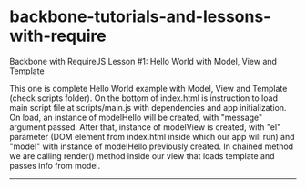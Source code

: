 backbone-tutorials-and-lessons-with-require
===========================================

Backbone with RequireJS Lesson #1: Hello World with Model, View and Template

This one is complete Hello World example with Model, View and Template (check scripts folder).
On the bottom of index.html is instruction to load main script file at scripts/main.js with dependencies and app initialization.
On load, an instance of modelHello will be created, with "message" argument passed.
After that, instance of modelView is created, with "el" parameter (DOM element from index.html inside which our app will run) and "model" with instance of modelHello previously created.
In chained method we are calling render() method inside our view that loads template and passes info from model.

------------------------------------------------------------------------------------------------------------------------
